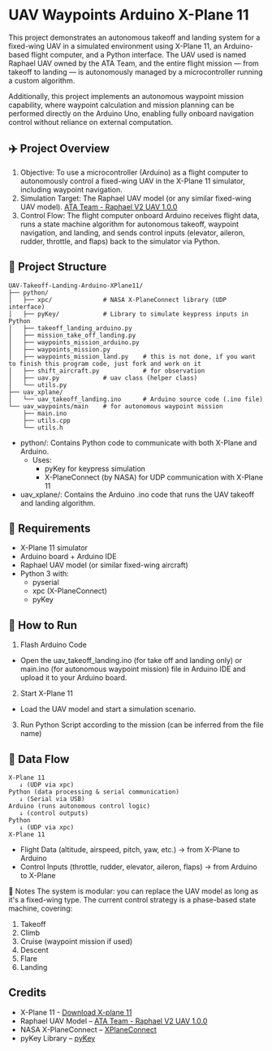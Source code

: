 # UAV Waypoints Arduino X-Plane 11
This project demonstrates an autonomous takeoff and landing system for a fixed-wing UAV in a simulated environment using X-Plane 11, an Arduino-based flight computer, and a Python interface. The UAV used is named Raphael UAV owned by the ATA Team, and the entire flight mission — from takeoff to landing — is autonomously managed by a microcontroller running a custom algorithm.

Additionally, this project implements an autonomous waypoint mission capability, where waypoint calculation and mission planning can be performed directly on the Arduino Uno, enabling fully onboard navigation control without reliance on external computation.

## ✈️ Project Overview
1. Objective: To use a microcontroller (Arduino) as a flight computer to autonomously control a fixed-wing UAV in the X-Plane 11 simulator, including waypoint navigation.
2. Simulation Target: The Raphael UAV model (or any similar fixed-wing UAV model). [ATA Team - Raphael V2 UAV 1.0.0](https://forums.x-plane.org/files/file/87594-ata-team-raphael-v2-uav/)
3. Control Flow: The flight computer onboard Arduino receives flight data, runs a state machine algorithm for autonomous takeoff, waypoint navigation, and landing, and sends control inputs (elevator, aileron, rudder, throttle, and flaps) back to the simulator via Python.

## 📁 Project Structure
```
UAV-Takeoff-Landing-Arduino-XPlane11/
├── python/
│   ├── xpc/              # NASA X-PlaneConnect library (UDP interface)
│   ├── pyKey/            # Library to simulate keypress inputs in Python
│   ├── takeoff_landing_arduino.py
│   ├── mission_take_off_landing.py
│   ├── waypoints_mission_arduino.py
│   ├── waypoints_mission.py
│   ├── waypoints_mission_land.py    # this is not done, if you want to finish this program code, just fork and work on it
│   ├── shift_aircraft.py            # for observation
│   ├── uav.py            # uav class (helper class)
│   └── utils.py
├── uav_xplane/
│   └── uav_takeoff_landing.ino      # Arduino source code (.ino file)
└── uav_waypoints/main    # for autonomous waypoint mission
    ├── main.ino
    ├── utils.cpp
    └── utils.h
```

- python/: Contains Python code to communicate with both X-Plane and Arduino.
  - Uses:
    - pyKey for keypress simulation
    - X-PlaneConnect (by NASA) for UDP communication with X-Plane 11
- uav_xplane/: Contains the Arduino .ino code that runs the UAV takeoff and landing algorithm.

## 🧰 Requirements
- X-Plane 11 simulator
- Arduino board + Arduino IDE
- Raphael UAV model (or similar fixed-wing aircraft)
- Python 3 with:
  - pyserial
  - xpc (X-PlaneConnect)
  - pyKey
  
## 🚀 How to Run
1. Flash Arduino Code
- Open the uav_takeoff_landing.ino (for take off and landing only) or main.ino (for autonomous waypoint mission) file in Arduino IDE and upload it to your Arduino board.
2. Start X-Plane 11
- Load the UAV model and start a simulation scenario.
3. Run Python Script according to the mission (can be inferred from the file name)

## 🔁 Data Flow
```
X-Plane 11
   ↓ (UDP via xpc)
Python (data processing & serial communication)
   ↓ (Serial via USB)
Arduino (runs autonomous control logic)
   ↓ (control outputs)
Python
   ↓ (UDP via xpc)
X-Plane 11

```

- Flight Data (altitude, airspeed, pitch, yaw, etc.) → from X-Plane to Arduino
- Control Inputs (throttle, rudder, elevator, aileron, flaps) → from Arduino to X-Plane

📌 Notes
The system is modular: you can replace the UAV model as long as it's a fixed-wing type.
The current control strategy is a phase-based state machine, covering:
1. Takeoff
2. Climb
3. Cruise (waypoint mission if used)
4. Descent
5. Flare
6. Landing

## Credits
* X-Plane 11 - [Download X-plane 11](https://www.x-plane.com/product/desktop/)
* Raphael UAV Model – [ATA Team - Raphael V2 UAV 1.0.0](https://forums.x-plane.org/files/file/87594-ata-team-raphael-v2-uav/)
* NASA X-PlaneConnect – [XPlaneConnect](https://github.com/nasa/XPlaneConnect)
* pyKey Library – [pyKey](https://github.com/gauthsvenkat/pyKey)
